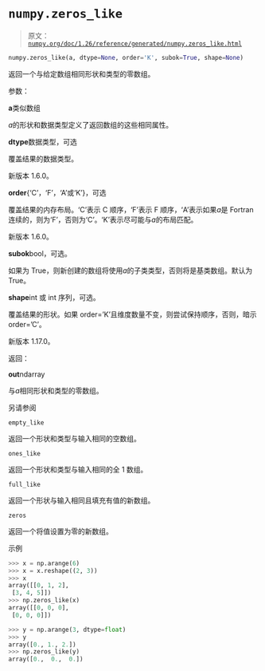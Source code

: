 # `numpy.zeros_like`

> 原文：[`numpy.org/doc/1.26/reference/generated/numpy.zeros_like.html`](https://numpy.org/doc/1.26/reference/generated/numpy.zeros_like.html)

```py
numpy.zeros_like(a, dtype=None, order='K', subok=True, shape=None)
```

返回一个与给定数组相同形状和类型的零数组。

参数：

**a**类似数组

*a*的形状和数据类型定义了返回数组的这些相同属性。

**dtype**数据类型，可选

覆盖结果的数据类型。

新版本 1.6.0。

**order**{‘C’，‘F’，‘A’或‘K’}，可选

覆盖结果的内存布局。‘C’表示 C 顺序，‘F’表示 F 顺序，‘A’表示如果*a*是 Fortran 连续的，则为‘F’，否则为‘C’。‘K’表示尽可能与*a*的布局匹配。

新版本 1.6.0。

**subok**bool，可选。

如果为 True，则新创建的数组将使用*a*的子类类型，否则将是基类数组。默认为 True。

**shape**int 或 int 序列，可选。

覆盖结果的形状。如果 order=’K’且维度数量不变，则尝试保持顺序，否则，暗示 order=’C’。

新版本 1.17.0。

返回：

**out**ndarray

与*a*相同形状和类型的零数组。

另请参阅

`empty_like`

返回一个形状和类型与输入相同的空数组。

`ones_like`

返回一个形状和类型与输入相同的全 1 数组。

`full_like`

返回一个形状与输入相同且填充有值的新数组。

`zeros`

返回一个将值设置为零的新数组。

示例

```py
>>> x = np.arange(6)
>>> x = x.reshape((2, 3))
>>> x
array([[0, 1, 2],
 [3, 4, 5]])
>>> np.zeros_like(x)
array([[0, 0, 0],
 [0, 0, 0]]) 
```

```py
>>> y = np.arange(3, dtype=float)
>>> y
array([0., 1., 2.])
>>> np.zeros_like(y)
array([0.,  0.,  0.]) 
```
